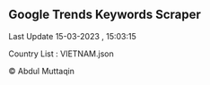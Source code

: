 

## Google Trends Keywords Scraper 
 
Last Update 15-03-2023 , 15:03:15

Country List :
VIETNAM.json



© Abdul Muttaqin 
